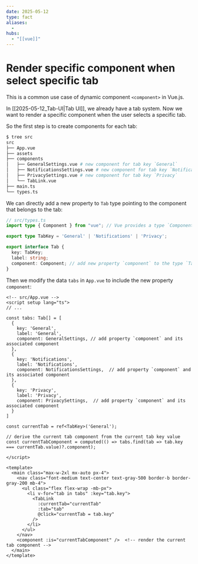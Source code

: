 ```yaml
---
date: 2025-05-12
type: fact
aliases:
  -
hubs:
  - "[[vue]]"
---
```


# Render specific component when select specific tab

This is a common use case of dynamic component `<component>` in Vue.js.

In [[2025-05-12_Tab-UI|Tab UI]], we already have a tab system. Now we want to render a specific component when the user selects a specific tab.

So the first step is to create components for each tab:

```sh
$ tree src
src
├── App.vue
├── assets
├── components
│   ├── GeneralSettings.vue # new component for tab key `General`
│   ├── NotificationsSettings.vue # new component for tab key `Notifications`
│   ├── PrivacySettings.vue # new component for tab key `Privacy`
│   └── TabLink.vue
├── main.ts
└── types.ts
```
We can directly add a new property to `Tab` type pointing to the component that belongs to the tab:

```ts
// src/types.ts
import type { Component } from "vue"; // Vue provides a type `Component` for components

export type TabKey = 'General' | 'Notifications' | 'Privacy';

export interface Tab {
  key: TabKey;
  label: string;
  component: Component; // add new property `component` to the type `Tab`
}
```

Then we modify the data `tabs` in `App.vue` to include the new property `component`:

```vue
<!-- src/App.vue -->
<script setup lang="ts">
// ...

const tabs: Tab[] = [
  {
    key: 'General',
    label: 'General',
    component: GeneralSettings, // add property `component` and its associated component
  },
  {
    key: 'Notifications',
    label: 'Notifications',
    component: NotificationsSettings,  // add property `component` and its associated component
  },
  {
    key: 'Privacy',
    label: 'Privacy',
    component: PrivacySettings,  // add property `component` and its associated component
  }
]

const currentTab = ref<TabKey>('General');

// derive the current tab component from the current tab key value
const currentTabComponent = computed(() => tabs.find(tab => tab.key === currentTab.value)?.component);

</script>

<template>
  <main class="max-w-2xl mx-auto px-4">
    <nav class="font-medium text-center text-gray-500 border-b border-gray-200 mb-4">
      <ul class="flex flex-wrap -mb-px">
        <li v-for="tab in tabs" :key="tab.key">
          <TabLink
            :currentTab="currentTab"
            :tab="tab"
            @click="currentTab = tab.key"
          />
        </li>
      </ul>
    </nav>
    <component :is="currentTabComponent" />  <!-- render the current tab component -->
  </main>
</template>
```
